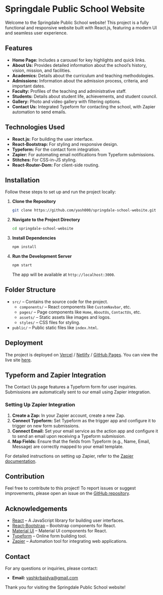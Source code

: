 
# Springdale Public School Website

Welcome to the Springdale Public School website! This project is a fully functional and responsive website built with React.js, featuring a modern UI and seamless user experience.

## Features

- **Home Page:** Includes a carousel for key highlights and quick links.
- **About Us:** Provides detailed information about the school’s history, vision, mission, and facilities.
- **Academics:** Details about the curriculum and teaching methodologies.
- **Admissions:** Information about the admission process, criteria, and important dates.
- **Faculty:** Profiles of the teaching and administrative staff.
- **Students:** Details about student life, achievements, and student council.
- **Gallery:** Photo and video gallery with filtering options.
- **Contact Us:** Integrated Typeform for contacting the school, with Zapier automation to send emails.

## Technologies Used

- **React.js:** For building the user interface.
- **React-Bootstrap:** For styling and responsive design.
- **Typeform:** For the contact form integration.
- **Zapier:** For automating email notifications from Typeform submissions.
- **Stitches:** For CSS-in-JS styling.
- **React-Router-Dom:** For client-side routing.

## Installation

Follow these steps to set up and run the project locally:

1. **Clone the Repository**

   ```bash
   git clone https://github.com/yash000/springdale-school-website.git
   ```

2. **Navigate to the Project Directory**

   ```bash
   cd springdale-school-website
   ```

3. **Install Dependencies**

   ```bash
   npm install
   ```

4. **Run the Development Server**

   ```bash
   npm start
   ```

   The app will be available at `http://localhost:3000`.

## Folder Structure

- `src/` – Contains the source code for the project.
  - `components/` – React components like `CustomNavbar`, etc.
  - `pages/` – Page components like `Home`, `AboutUs`, `ContactUs`, etc.
  - `assets/` – Static assets like images and logos.
  - `styles/` – CSS files for styling.
- `public/` – Public static files like `index.html`.

## Deployment

The project is deployed on [Vercel](https://vercel.com) / [Netlify](https://netlify.com) / [GitHub Pages](https://pages.github.com). You can view the live site [here](https://your-deployed-site-link).

## Typeform and Zapier Integration

The Contact Us page features a Typeform form for user inquiries. Submissions are automatically sent to our email using Zapier integration.

### Setting Up Zapier Integration

1. **Create a Zap:** In your Zapier account, create a new Zap.
2. **Connect Typeform:** Set Typeform as the trigger app and configure it to trigger on new form submissions.
3. **Connect Email:** Set your email service as the action app and configure it to send an email upon receiving a Typeform submission.
4. **Map Fields:** Ensure that the fields from Typeform (e.g., Name, Email, Message) are correctly mapped to your email template.

For detailed instructions on setting up Zapier, refer to the [Zapier documentation](https://zapier.com/help/).

## Contribution

Feel free to contribute to this project! To report issues or suggest improvements, please open an issue on the [GitHub repository](https://github.com/yourusername/springdale-school-website/issues).


## Acknowledgements

- [React](https://reactjs.org/) – A JavaScript library for building user interfaces.
- [React-Bootstrap](https://react-bootstrap.github.io/) – Bootstrap components for React.
- [Material UI](https://mui.com/material-ui/) – Material UI components for React.
- [Typeform](https://www.typeform.com/) – Online form building tool.
- [Zapier](https://zapier.com/) – Automation tool for integrating web applications.


## Contact

For any questions or inquiries, please contact:

- **Email:** yashkrbaidya@gmail.com

Thank you for visiting the Springdale Public School website!

